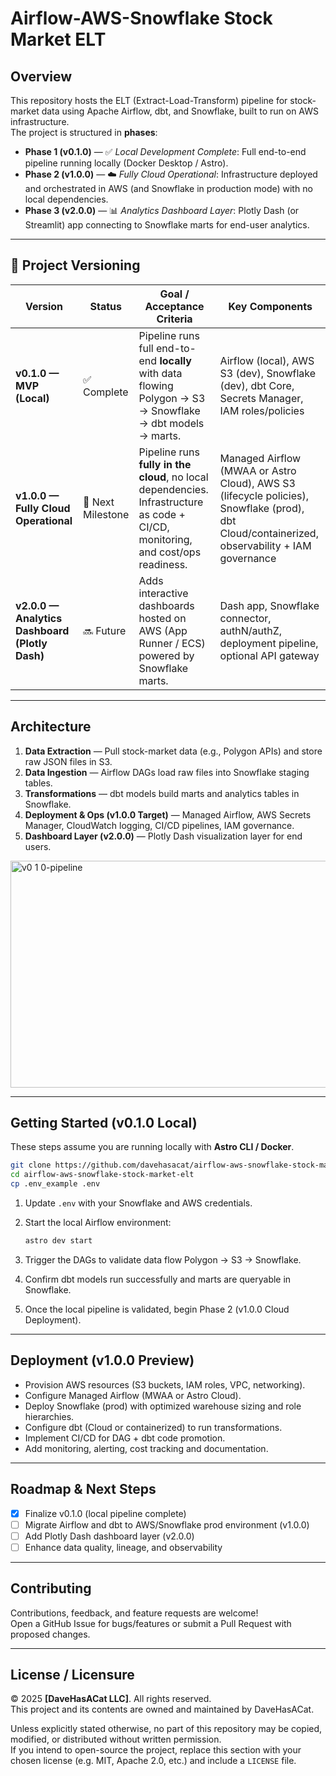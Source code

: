 # Airflow-AWS-Snowflake Stock Market ELT

## Overview

This repository hosts the ELT (Extract-Load-Transform) pipeline for stock-market data using Apache Airflow, dbt, and Snowflake, built to run on AWS infrastructure.  
The project is structured in **phases**:

- **Phase 1 (v0.1.0)** — ✅ *Local Development Complete*: Full end-to-end pipeline running locally (Docker Desktop / Astro).  
- **Phase 2 (v1.0.0)** — ☁️ *Fully Cloud Operational*: Infrastructure deployed and orchestrated in AWS (and Snowflake in production mode) with no local dependencies.  
- **Phase 3 (v2.0.0)** — 📊 *Analytics Dashboard Layer*: Plotly Dash (or Streamlit) app connecting to Snowflake marts for end-user analytics.

---

## 🧩 Project Versioning

| Version | Status | Goal / Acceptance Criteria | Key Components |
|----------|---------|-----------------------------|----------------|
| **v0.1.0 — MVP (Local)** | ✅ Complete | Pipeline runs full end-to-end **locally** with data flowing Polygon → S3 → Snowflake → dbt models → marts. | Airflow (local), AWS S3 (dev), Snowflake (dev), dbt Core, Secrets Manager, IAM roles/policies |
| **v1.0.0 — Fully Cloud Operational** | 🚧 Next Milestone | Pipeline runs **fully in the cloud**, no local dependencies. Infrastructure as code + CI/CD, monitoring, and cost/ops readiness. | Managed Airflow (MWAA or Astro Cloud), AWS S3 (lifecycle policies), Snowflake (prod), dbt Cloud/containerized, observability + IAM governance |
| **v2.0.0 — Analytics Dashboard (Plotly Dash)** | 🔜 Future | Adds interactive dashboards hosted on AWS (App Runner / ECS) powered by Snowflake marts. | Dash app, Snowflake connector, authN/authZ, deployment pipeline, optional API gateway |

---

## Architecture

1. **Data Extraction** — Pull stock-market data (e.g., Polygon APIs) and store raw JSON files in S3.  
2. **Data Ingestion** — Airflow DAGs load raw files into Snowflake staging tables.  
3. **Transformations** — dbt models build marts and analytics tables in Snowflake.  
4. **Deployment & Ops (v1.0.0 Target)** — Managed Airflow, AWS Secrets Manager, CloudWatch logging, CI/CD pipelines, IAM governance.  
5. **Dashboard Layer (v2.0.0)** — Plotly Dash visualization layer for end users.

<img width="1939" height="363" alt="v0 1 0-pipeline" src="https://github.com/user-attachments/assets/6215ef30-1003-4716-82cb-7c633be73f94" />

---

## Getting Started (v0.1.0 Local)

These steps assume you are running locally with **Astro CLI / Docker**.

```bash
git clone https://github.com/davehasacat/airflow-aws-snowflake-stock-market-elt.git
cd airflow-aws-snowflake-stock-market-elt
cp .env_example .env
```

1. Update `.env` with your Snowflake and AWS credentials.  
2. Start the local Airflow environment:

   ```bash
   astro dev start
   ```

3. Trigger the DAGs to validate data flow Polygon → S3 → Snowflake.  
4. Confirm dbt models run successfully and marts are queryable in Snowflake.  
5. Once the local pipeline is validated, begin Phase 2 (v1.0.0 Cloud Deployment).

---

## Deployment (v1.0.0 Preview)

- Provision AWS resources (S3 buckets, IAM roles, VPC, networking).  
- Configure Managed Airflow (MWAA or Astro Cloud).  
- Deploy Snowflake (prod) with optimized warehouse sizing and role hierarchies.  
- Configure dbt (Cloud or containerized) to run transformations.  
- Implement CI/CD for DAG + dbt code promotion.  
- Add monitoring, alerting, cost tracking and documentation.

---

## Roadmap & Next Steps

- [x] Finalize v0.1.0 (local pipeline complete)  
- [ ] Migrate Airflow and dbt to AWS/Snowflake prod environment (v1.0.0)  
- [ ] Add Plotly Dash dashboard layer (v2.0.0)  
- [ ] Enhance data quality, lineage, and observability  

---

## Contributing

Contributions, feedback, and feature requests are welcome!  
Open a GitHub Issue for bugs/features or submit a Pull Request with proposed changes.

---

## License / Licensure

© 2025 **[DaveHasACat LLC]**. All rights reserved.  
This project and its contents are owned and maintained by DaveHasACat.  

Unless explicitly stated otherwise, no part of this repository may be copied, modified, or distributed without written permission.  
If you intend to open-source the project, replace this section with your chosen license (e.g. MIT, Apache 2.0, etc.) and include a `LICENSE` file.
